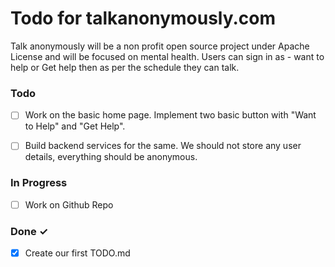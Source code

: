 # Todo for talkanonymously.com

Talk anonymously will be a non profit open source project under Apache License and will be focused on mental health. 
Users can sign in as - want to help or Get help then as per the schedule they can talk.


### Todo

- [ ] Work on the basic home page. Implement two basic button with "Want to Help" and "Get Help".  
- [ ] Build backend services for the same. We should not store any user details, everything should be anonymous. 
 

### In Progress

- [ ] Work on Github Repo 

### Done ✓

- [x] Create our first TODO.md  
